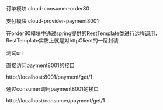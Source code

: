 





订单模块 cloud-consumer-order80



支付模块 cloud-provider-payment8001



在order80模块中通过spring提供的RestTemplate类进行远程调用，RestTemplate实质上就是对httpClient的一层封装



测试url

直接访问payment8001的接口

http://localhost:8001/payment/get/1

通过consumer调用payment8001的接口

http://localhost/consumer/payment/get/1



